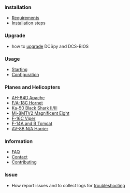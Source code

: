 ### Installation
  * [Requirements](installation#requirements)
  * [Installation](installation#installation) steps
### Upgrade
  * how to [upgrade](Upgrade#upgrade) DCSpy and DCS-BIOS
### Usage
  * [Starting](Usage#Starting)
  * [Configuration](usage#configuration)
### Planes and Helicopters
  * [AH-64D Apache](Planes-and-Helicopters#ah-64d-apache)
  * [F/A-18C Hornet](Planes-and-Helicopters#fa-18c-hornet)
  * [Ka-50 Black Shark II/III](Planes-and-Helicopters#ka-50-black-shark-iiiii)
  * [Mi-8MTV2 Magnificent Eight](Planes-and-Helicopters#mi-8mtv2)
  * [F-16C Viper](Planes-and-Helicopters#f-16c-viper)
  * [F-14A and B Tomcat](Planes-and-Helicopters#f-14a-and-b-tomcat)
  * [AV-8B N/A Harrier](Planes-and-Helicopters#av-8b-na-harrier)
### Information
  * [FAQ](Information#faq)
  * [Contact](Information#new-ideas)
  * [Contributing](Information#contributing)
### Issue
  * How report issues and to collect logs for [troubleshooting](Report-issue#troubleshooting)